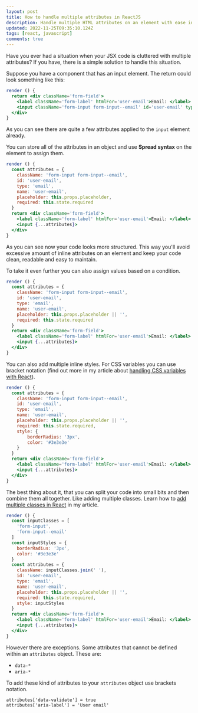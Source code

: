 ```yaml
---
layout: post
title: How to handle multiple attributes in ReactJS
description: Handle multiple HTML attributes on an element with ease in ReactJS
updated: 2022-11-25T09:35:10.124Z
tags: [react, javascript]
comments: true
---
```


Have you ever had a situation when your JSX code is cluttered with multiple attributes?
If you have, there is a simple solution to handle this situation.

Suppose you have a component that has an input element. The return could look something like this:

```jsx
render () {
  return <div className='form-field'>
    <label className='form-label' htmlFor='user-email'>Email: </label>
    <input className='form-input form-input--email' id='user-email' type='email' name='user-email' placeholder={this.props.placeholder} required>
  </div>	
}
```

As you can see there are quite a few attributes applied to the `input` element already.

You can store all of the attributes in an object and use **Spread syntax** on the element to assign them.

```jsx
render () {
  const attributes = {
    className: 'form-input form-input--email',
    id: 'user-email',
    type: 'email',
    name: 'user-email',
    placeholder: this.props.placeholder,
    required: this.state.required
  }
  return <div className='form-field'>
    <label className='form-label' htmlFor='user-email'>Email: </label>
    <input {...attributes}>
  </div>	
}
```
As you can see now your code looks more structured. This way you'll avoid excessive amount of inline attributes on an element and keep your code clean, readable and easy to maintain.

To take it even further you can also assign values based on a condition.
```jsx
render () {
  const attributes = {
    className: 'form-input form-input--email',
    id: 'user-email',
    type: 'email',
    name: 'user-email',
    placeholder: this.props.placeholder || '',
    required: this.state.required
  }
  return <div className='form-field'>
    <label className='form-label' htmlFor='user-email'>Email: </label>
    <input {...attributes}>
  </div>	
}
```

You can also add multiple inline styles. For CSS variables you can use bracket notation (find out more in my article about [handling CSS variables with React](/handling-css-variables-with-react)).

```jsx
render () {
  const attributes = {
    className: 'form-input form-input--email',
    id: 'user-email',
    type: 'email',
    name: 'user-email',
    placeholder: this.props.placeholder || '',
    required: this.state.required,
    style: {
    	borderRadius: '3px',
    	color: '#3e3e3e'
    }
  }
  return <div className='form-field'>
    <label className='form-label' htmlFor='user-email'>Email: </label>
    <input {...attributes}>
  </div>	
}
```

The best thing about it, that you can split your code into small bits and then combine them all together. Like adding multiple classes. Learn how to [add multiple classes in React](http://nikitahl.com/how-to-assign-multiple-classes-in-react) in my article.
```jsx
render () {
  const inputClasses = [
    'form-input',
    'form-input--email'
  ]
  const inputStyles = {
    borderRadius: '3px',
    color: '#3e3e3e'
  }
  const attributes = {
    className: inputClasses.join(' '),
    id: 'user-email',
    type: 'email',
    name: 'user-email',
    placeholder: this.props.placeholder || '',
    required: this.state.required,
    style: inputStyles
  }
  return <div className='form-field'>
    <label className='form-label' htmlFor='user-email'>Email: </label>
    <input {...attributes}>
  </div>	
}
```

However there are exceptions. Some attributes that cannot be defined within an `attributes` object. These are:
* `data-*`
* `aria-*`

To add these kind of attributes to your `attributes` object use brackets notation.

```
attributes['data-validate'] = true
attributes['aria-label'] = 'User email'
```



